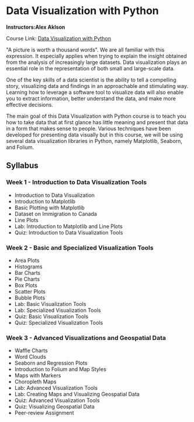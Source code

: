 # Data Visualization with Python

**Instructors:Alex Aklson**

Course Link: [Data Visualization with Python](https://www.coursera.org/learn/python-for-data-visualization/)

"A picture is worth a thousand words". We are all familiar with this expression. It especially applies when trying to explain the insight obtained from the analysis of increasingly large datasets. Data visualization plays an essential role in the representation of both small and large-scale data.

One of the key skills of a data scientist is the ability to tell a compelling story, visualizing data and findings in an approachable and stimulating way. Learning how to leverage a software tool to visualize data will also enable you to extract information, better understand the data, and make more effective decisions.

The main goal of this Data Visualization with Python course is to teach you how to take data that at first glance has little meaning and present that data in a form that makes sense to people. Various techniques have been developed for presenting data visually but in this course, we will be using several data visualization libraries in Python, namely Matplotlib, Seaborn, and Folium.


## Syllabus

### Week 1 - Introduction to Data Visualization Tools
- Introduction to Data Visualization
- Introduction to Matplotlib
- Basic Plotting with Matplotlib
- Dataset on Immigration to Canada
- Line Plots
- Lab: Introduction to Matplotlib and Line Plots
- Quiz: Introduction to Data Visualization Tools

### Week 2 - Basic and Specialized Visualization Tools
- Area Plots
- Histograms
- Bar Charts
- Pie Charts
- Box Plots
- Scatter Plots
- Bubble Plots
- Lab: Basic Visualization Tools
- Lab: Specialized Visualization Tools
- Quiz: Basic Visualization Tools
- Quiz: Specialized Visualization Tools

### Week 3 - Advanced Visualizations and Geospatial Data
- Waffle Charts
- Word Clouds
- Seaborn and Regression Plots
- Introduction to Folium and Map Styles
- Maps with Markers
- Choropleth Maps
- Lab: Advanced Visualization Tools
- Lab: Creating Maps and Visualizing Geospatial Data
- Quiz: Advanced Visualization Tools
- Quiz: Visualizing Geospatial Data
- Peer-review Assignment 